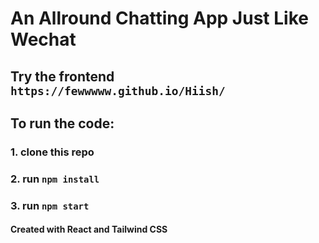 # An Allround Chatting App Just Like Wechat

## Try the frontend `https://fewwwww.github.io/Hiish/`

## To run the code:
### 1. clone this repo
### 2. run `npm install`
### 3. run `npm start`


#### Created with React and Tailwind CSS

